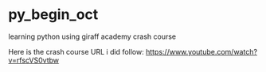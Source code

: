 # py_begin_oct
learning python using giraff academy crash course

Here is the crash course URL i did follow: https://www.youtube.com/watch?v=rfscVS0vtbw
